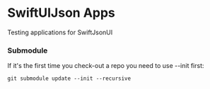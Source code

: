# SwiftUIJson Apps
Testing applications for SwiftJsonUI

### Submodule
If it's the first time you check-out a repo you need to use --init first:

```
git submodule update --init --recursive
```
